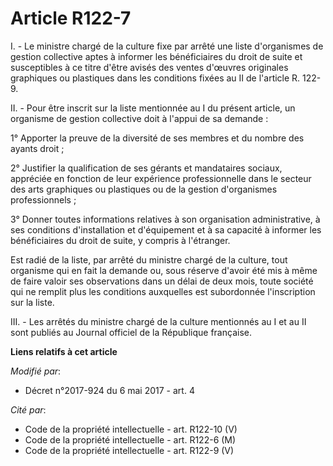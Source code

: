 # Article R122-7

I. - Le ministre chargé de la culture fixe par arrêté une liste d'organismes de gestion collective aptes à informer les
bénéficiaires du droit de suite et susceptibles à ce titre d'être avisés des ventes d'œuvres originales graphiques ou
plastiques dans les conditions fixées au II de l'article R. 122-9.

II. - Pour être inscrit sur la liste mentionnée au I du présent article, un organisme de gestion collective doit à l'appui de
sa demande :

1° Apporter la preuve de la diversité de ses membres et du nombre des ayants droit ;

2° Justifier la qualification de ses gérants et mandataires sociaux, appréciée en fonction de leur expérience professionnelle
dans le secteur des arts graphiques ou plastiques ou de la gestion d'organismes professionnels ;

3° Donner toutes informations relatives à son organisation administrative, à ses conditions d'installation et d'équipement et
à sa capacité à informer les bénéficiaires du droit de suite, y compris à l'étranger.

Est radié de la liste, par arrêté du ministre chargé de la culture, tout organisme qui en fait la demande ou, sous réserve
d'avoir été mis à même de faire valoir ses observations dans un délai de deux mois, toute société qui ne remplit plus les
conditions auxquelles est subordonnée l'inscription sur la liste.

III. - Les arrêtés du ministre chargé de la culture mentionnés au I et au II sont publiés au Journal officiel de la
République française.

**Liens relatifs à cet article**

_Modifié par_:

  - Décret n°2017-924 du 6 mai 2017 - art. 4

_Cité par_:

  - Code de la propriété intellectuelle - art. R122-10 (V)
  - Code de la propriété intellectuelle - art. R122-6 (M)
  - Code de la propriété intellectuelle - art. R122-9 (V)
